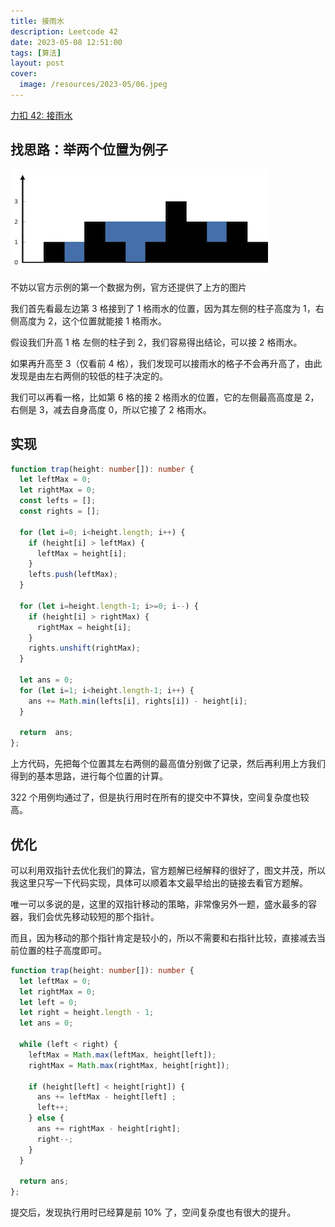 ```yaml
---
title: 接雨水
description: Leetcode 42
date: 2023-05-08 12:51:00
tags: [算法]
layout: post
cover:
  image: /resources/2023-05/06.jpeg
---
```


[力扣 42: 接雨水](https://leetcode.cn/problems/trapping-rain-water/)


## 找思路：举两个位置为例子

![](/resources/2023-05/04.png)

不妨以官方示例的第一个数据为例，官方还提供了上方的图片

我们首先看最左边第 3 格接到了 1 格雨水的位置，因为其左侧的柱子高度为 1，右侧高度为 2，这个位置就能接 1 格雨水。

假设我们升高 1 格 左侧的柱子到 2，我们容易得出结论，可以接 2 格雨水。

如果再升高至 3（仅看前 4 格），我们发现可以接雨水的格子不会再升高了，由此发现是由左右两侧的较低的柱子决定的。

我们可以再看一格，比如第 6 格的接 2 格雨水的位置，它的左侧最高高度是 2，右侧是 3，减去自身高度 0，所以它接了 2 格雨水。


## 实现

```typescript
function trap(height: number[]): number {
  let leftMax = 0;
  let rightMax = 0;
  const lefts = [];
  const rights = [];
  
  for (let i=0; i<height.length; i++) {
    if (height[i] > leftMax) {
      leftMax = height[i];
    }
    lefts.push(leftMax);
  }
  
  for (let i=height.length-1; i>=0; i--) {
    if (height[i] > rightMax) {
      rightMax = height[i];
    }
    rights.unshift(rightMax);
  }
  
  let ans = 0;
  for (let i=1; i<height.length-1; i++) {
    ans += Math.min(lefts[i], rights[i]) - height[i];
  }
  
  return  ans;
};
```

上方代码，先把每个位置其左右两侧的最高值分别做了记录，然后再利用上方我们得到的基本思路，进行每个位置的计算。

322 个用例均通过了，但是执行用时在所有的提交中不算快，空间复杂度也较高。


## 优化

可以利用双指针去优化我们的算法，官方题解已经解释的很好了，图文并茂，所以我这里只写一下代码实现，具体可以顺着本文最早给出的链接去看官方题解。

唯一可以多说的是，这里的双指针移动的策略，非常像另外一题，盛水最多的容器，我们会优先移动较短的那个指针。

而且，因为移动的那个指针肯定是较小的，所以不需要和右指针比较，直接减去当前位置的柱子高度即可。

```typescript
function trap(height: number[]): number {
  let leftMax = 0;
  let rightMax = 0;
  let left = 0;
  let right = height.length - 1;
  let ans = 0;
  
  while (left < right) {
    leftMax = Math.max(leftMax, height[left]);
    rightMax = Math.max(rightMax, height[right]);
    
    if (height[left] < height[right]) {
      ans += leftMax - height[left] ;
      left++;
    } else {
      ans += rightMax - height[right];
      right--;
    }
  }
  
  return ans;
};
```

提交后，发现执行用时已经算是前 10% 了，空间复杂度也有很大的提升。
